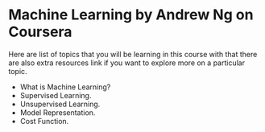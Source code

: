 # Machine Learning by Andrew Ng on Coursera

Here are list of topics that you will be learning in this course with that there are also extra resources link if you want to explore more on a particular topic.

- What is Machine Learning?
- Supervised Learning.
- Unsupervised Learning.
- Model Representation.
- Cost Function.
